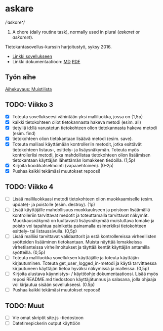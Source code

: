 # askare
/ˈɑskɑreˣ/

1. A chore (daily routine task), normally used in plural (*askaret* or *askareet*).

Tietokantasovellus-kurssin harjoitustyö, syksy 2016.

* [Linkki sovellukseen](https://milo.users.cs.helsinki.fi/askare/)
* Linkki dokumentaatioon: [MD](https://github.com/lopossumi/askare-tsoha/blob/master/doc/askare_dokumentaatio.md) [PDF](https://github.com/lopossumi/askare-tsoha/blob/master/doc/askare_dokumentaatio.md.pdf)

## Työn aihe

[Aihekuvaus: Muistilista](http://advancedkittenry.github.io/suunnittelu_ja_tyoymparisto/aiheet/Muistilista.html)

## TODO: Viikko 3

- [x] Toteuta sovellukseesi vähintään yksi malliluokka, jossa on (1,5p)
- [x] kaikki tietokohteen oliot tietokannasta hakeva metodi (esim. all)
- [x] tietyllä id:llä varustetun tietokohteen olion tietokannasta hakeva metodi (esim. find)
- [x] tietokohteen olion tietokantaan lisäävä metodi (esim. save).
- [x] Toteuta malliasi käyttämään kontrolleriin metodit, jotka esittävät tietokohteen listaus-, esittely- ja lisäysnäkymän. Toteuta myös kontrolleriisi metodi, joka mahdollistaa tietokohteen olion lisäämisen tietokantaan käyttäjän lähettämän lomakkeen tiedoilla. (1,5p)
- [x] Kirjoita koodikatselmointi (vapaaehtoinen). (0-2p)
- [x] Pushaa kaikki tekämäsi muutokset repoosi!

## TODO: Viikko 4

- [ ] Lisää malliluokkaasi metodi tietokohteen olion muokkaamiselle (esim. update)- ja poistolle (esim. destroy). (1p)
- [ ] Lisää käyttäjälle mahdollisuus muokkaukseen ja poistoon lisäämällä kontrolleriin tarvittavat medotit ja toteuttamalla tarvittavat näkymät. Muokkausnäkymä on luultavasti lisäysnäkymää muistuttava lomake ja poisto voi tapahtua painiketta painamalla esimerkiksi tietokohteen esittely- tai listaussivulla. (0,5p)
- [ ] Lisää malliisi tarvittavat validaattorit ja estä kontrollereissa virheellisten syötteiden lisääminen tietokantaan. Muista näyttää lomakkeissa virhetilanteissa virheilmoitukset ja täyttää kentät käyttäjän antamilla syötteillä. (0,5p)
- [ ] Toteuta malliluokka sovelluksen käyttäjälle ja toteuta käyttäjän kirjautuminen. Toteuta get_user_logged_in-metodi ja käytä tarvittaessa kirjautuneen käyttäjän tietoa hyväksi näkymissä ja malleissa. (0,5p)
- [ ] Kirjoita alustava käynnistys- / käyttöohje dokumentaatioosi. Lisää myös reposi README.md tiedostoon käyttäjätunnus ja salasana, jolla ohjaaja voi kirjautua sisään sovellukseesi. (0.5p)
- [ ] Pushaa kaikki tekämäsi muutokset repoosi!

## TODO: Muut

- [ ] Vie omat skriptit site.js -tiedostoon
- [ ] Datetimepickerin output käyttöön
